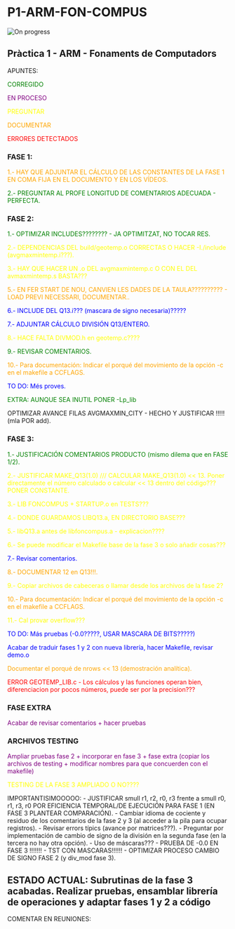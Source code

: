 # P1-ARM-FON-COMPUS
<img alt="On progress" src="https://img.shields.io/badge/status-on_progress-yellow">
<h2>Pràctica 1 - ARM - Fonaments de Computadors</h2>
APUNTES:
<p style="color:green">CORREGIDO</p>
<p style="color:purple">EN PROCESO</p>
<p style="color:yellow">PREGUNTAR</p>
<p style="color:orange">DOCUMENTAR</p>
<p style="color:red">ERRORES DETECTADOS</p>
<h3>FASE 1:</h3>
    <p style="color:orange">1.- HAY QUE ADJUNTAR EL CÁLCULO DE LAS CONSTANTES DE LA FASE 1 EN COMA FIJA EN EL DOCUMENTO Y EN LOS VÍDEOS.</p>
    <p style="color:green">2.- PREGUNTAR AL PROFE LONGITUD DE COMENTARIOS ADECUADA - PERFECTA.</p>
<h3>FASE 2:</h3>
    <p style="color:green">1.- OPTIMIZAR INCLUDES???????? - JA OPTIMITZAT, NO TOCAR RES.</p>
    <p style="color:yellow">2.- DEPENDENCIAS DEL build/geotemp.o CORRECTAS O HACER -I./include (avgmaxmintemp.i???).</p>
    <p style="color:yellow">3.- HAY QUE HACER UN .o DEL avgmaxmintemp.c O CON EL DEL avmaxmintemp.s BASTA???</p>
    <p style="color:orange">5.- EN FER START DE NOU, CANVIEN LES DADES DE LA TAULA?????????? - LOAD PREVI NECESSARI, DOCUMENTAR..</p>
    <p style="color:blue">6.- INCLUDE DEL Q13.i??? (mascara de signo necesaria)?????</p>
    <p style="color:blue">7.- ADJUNTAR CÁLCULO DIVISIÓN Q13/ENTERO.</p>
    <p style="color:yellow">8.- HACE FALTA DIVMOD.h en geotemp.c????</p>
    <p style="color:green">9.- REVISAR COMENTARIOS.</p>
    <p style="color:orange">10.- Para documentación: Indicar el porqué del movimiento de la opción -c en el makefile a CCFLAGS.</p>
    <p style="color:blue">TO DO: Més proves.</p>
    <p style="color:green">EXTRA: AUNQUE SEA INUTIL PONER -Lp_lib</p>
    <p styke="color:orange">OPTIMIZAR AVANCE FILAS AVGMAXMIN_CITY - HECHO Y JUSTIFICAR !!!!! (mla POR add).</p>
<h3>FASE 3:</h3>
    <p style="color:green">1.- JUSTIFICACIÓN COMENTARIOS PRODUCTO (mismo dilema que en FASE 1/2).</p>
    <p style="color:yellow">2.- JUSTIFICAR MAKE_Q13(1.0) /// CALCULAR MAKE_Q13(1.0) << 13. Poner directamente el número calculado o calcular << 13 dentro del código??? PONER CONSTANTE.</p>
    <p style="color:yellow">3.- LIB FONCOMPUS + STARTUP.o en TESTS???</p>
    <p style="color:yellow">4.- DONDE GUARDAMOS LIBQ13.a, EN DIRECTORIO BASE???</p>
    <p style="color:yellow">5.- libQ13.a antes de libfoncompus.a - explicacion????</p>
    <p style="color:yellow">6.- Se puede modificar el Makefile base de la fase 3 o solo añadir cosas???</p>
    <p style="color:blue">7.- Revisar comentarios.</p>
    <p style="color:orange">8.- DOCUMENTAR 12 en Q13!!!.</p>
    <p style="color:yellow">9.- Copiar archivos de cabeceras o llamar desde los archivos de la fase 2?</p>
    <p style="color:orange">10.- Para documentación: Indicar el porqué del movimiento de la opción -c en el makefile a CCFLAGS.</p>
    <p style="color:yellow">11.- Cal provar overflow???</p>
    <p style="color:blue">TO DO: Más pruebas (-0.0?????, USAR MASCARA DE BITS?????)</p>
    <p style="color:blue">Acabar de traduir fases 1 y 2 con nueva librería, hacer Makefile, revisar demo.o</p>
    <p style="color:orange">Documentar el porqué de nrows << 13 (demostración analítica).</p>
    <p style="color:red">ERROR GEOTEMP_LIB.c - Los cálculos y las funciones operan bien, diferenciacion por pocos números, puede ser por la precision???</p>
<h3>FASE EXTRA</h3>
    <p style="color:purple">Acabar de revisar comentarios + hacer pruebas</p>
<h3>ARCHIVOS TESTING</h3>
    <p style="color:purple">Ampliar pruebas fase 2 + incorporar en fase 3 + fase extra (copiar los archivos de testing + modificar nombres para que concuerden con el makefile)</p>
    <p style="color:yellow">TESTING DE LA FASE 3 AMPLIADO O NO????</p>

IMPORTANTISIMOOOOO:
        -   JUSTIFICAR smull r1, r2, r0, r3 frente a smull r0, r1, r3, r0  POR EFICIENCIA TEMPORAL/DE EJECUCIÓN PARA FASE 1 (EN FASE 3 PLANTEAR COMPARACIÓN).
        -   Cambiar idioma de cociente y residuo de los comentarios de la fase 2 y 3 (al acceder a la pila para ocupar registros).
        -   Revisar errors típics (avance por matrices???).
        -   Preguntar por implementación de cambio de signo de la división en la segunda fase (en la tercera no hay otra opción).
        -   Uso de máscaras???
        -   PRUEBA DE -0.0 EN FASE 3 !!!!!!!
        -   TST CON MASCARAS!!!!!!
        -   OPTIMIZAR PROCESO CAMBIO DE SIGNO FASE 2 (y div_mod fase 3).

<h2>ESTADO ACTUAL: Subrutinas de la fase 3 acabadas. Realizar pruebas, ensamblar librería de operaciones y adaptar fases 1 y 2 a código</h2>

COMENTAR EN REUNIONES:
